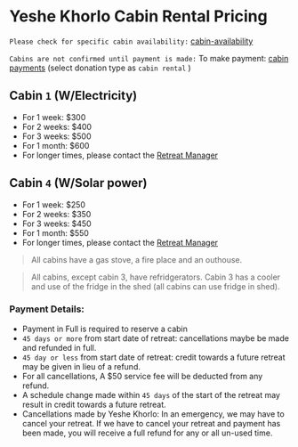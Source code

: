 # Yeshe Khorlo Cabin Rental Pricing

```Please check for specific cabin availability:``` [cabin-availability](mailto:admin@yeshekhorlousa.com?subject=cabin-availability)

```Cabins are not confirmed until payment is made:```
To make payment: [cabin payments](https://yeshekhorlousa.com/donations-and-payments/) (select donation type as ```cabin rental``` )

## Cabin ```1``` (W/Electricity)
- For 1 week: $300
- For 2 weeks: $400
- For 3 weeks: $500
- For 1 month: $600
- For longer times, please contact the [Retreat Manager](mailto:admin@yeshekhorlousa.com?subject=cabin-inquiry)

## Cabin ```4``` (W/Solar power) 
- For 1 week: $250
- For 2 weeks: $350
- For 3 weeks: $450
- For 1 month: $550
- For longer times, please contact the [Retreat Manager](mailto:admin@yeshekhorlousa.com?subject=cabin-inquiry)

[//]: # (daily price is $20 if not a full week)

> All cabins have a gas stove, a fire place and an outhouse.

> All cabins, except cabin 3, have refridgerators. Cabin 3 has a cooler and use of the fridge in the shed (all cabins can use fridge in shed).

### Payment Details:
- Payment in Full is required to reserve a cabin
- ```45 days or more``` from start date of retreat: cancellations maybe be made and refunded in full.
- ```45 day or less``` from start date of retreat: credit towards a future retreat may be given in lieu of a refund.
- For all cancellations, A $50 service fee will be deducted from any refund.
- A schedule change made within ```45 days``` of the start of the retreat may result in credit towards a future retreat.
- Cancellations made by Yeshe Khorlo: In an emergency, we may have to cancel your retreat. If we have to cancel your retreat and payment has been made, you will receive a full refund for any or all un-used time.
